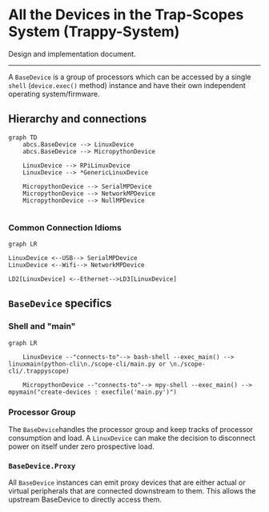 # All the Devices in the Trap-Scopes System (Trappy-System)



Design and implementation document.

---

A `BaseDevice` is a group of processors which can be accessed by a single  `shell` (`device.exec()` method) instance and have their own independent operating system/firmware.

## 





## Hierarchy and connections



```mermaid
graph TD
	abcs.BaseDevice --> LinuxDevice
	abcs.BaseDevice --> MicropythonDevice
		
	LinuxDevice --> RPiLinuxDevice
	LinuxDevice --> *GenericLinuxDevice
	
	MicropythonDevice --> SerialMPDevice
	MicropythonDevice --> NetworkMPDevice
	MicropythonDevice --> NullMPDevice
	
```



### Common Connection Idioms

```mermaid
graph LR
	
LinuxDevice <--USB--> SerialMPDevice
LinuxDevice <--Wifi--> NetworkMPDevice 

LD2[LinuxDevice] <--Ethernet-->LD3[LinuxDevice]

```



## `BaseDevice` specifics

### Shell and "main"

```mermaid
graph LR
	
	LinuxDevice --"connects-to"--> bash-shell --exec_main() --> linuxmain(python-cli\n./scope-cli/main.py or \n./scope-cli/.trappyscope)
	
	MicropythonDevice --"connects-to"--> mpy-shell --exec_main() --> mpymain("create-devices : execfile('main.py')")
```

### Processor Group

The `BaseDevice`handles the processor group and keep tracks of processor consumption and load. A `LinuxDevice` can make the decision to disconnect power on itself under zero prospective load.

### `BaseDevice.Proxy`

All `BaseDevice` instances can  emit proxy devices that are either actual or virtual peripherals that are connected downstream to them. This allows the upstream BaseDevice to directly access them.

```python
```

